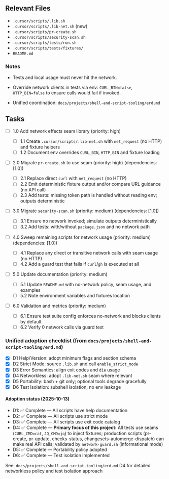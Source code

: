 ## Relevant Files

- `.cursor/scripts/.lib.sh`
- `.cursor/scripts/.lib-net.sh` (new)
- `.cursor/scripts/pr-create.sh`
- `.cursor/scripts/security-scan.sh`
- `.cursor/scripts/tests/run.sh`
- `.cursor/scripts/tests/fixtures/`
- `README.md`

### Notes

- Tests and local usage must never hit the network.
- Override network clients in tests via env: `CURL_BIN=false`, `HTTP_BIN=false` to ensure calls would fail if invoked.

- Unified coordination: `docs/projects/shell-and-script-tooling/erd.md`

## Tasks

- [ ] 1.0 Add network effects seam library (priority: high)

  - [ ] 1.1 Create `.cursor/scripts/.lib-net.sh` with `net_request` (no HTTP) and fixture helpers
  - [ ] 1.2 Document env overrides `CURL_BIN`, `HTTP_BIN` and fixture loading

- [ ] 2.0 Migrate `pr-create.sh` to use seam (priority: high) (dependencies: [1.0])

  - [ ] 2.1 Replace direct `curl` with `net_request` (no HTTP)
  - [ ] 2.2 Emit deterministic fixture output and/or compare URL guidance (no API call)
  - [ ] 2.3 Add tests: missing token path is handled without reading env; outputs deterministic

- [ ] 3.0 Migrate `security-scan.sh` (priority: medium) (dependencies: [1.0])

  - [ ] 3.1 Ensure no network invoked; simulate outputs deterministically
  - [ ] 3.2 Add tests: with/without `package.json` and no network path

- [ ] 4.0 Sweep remaining scripts for network usage (priority: medium) (dependencies: [1.0])

  - [ ] 4.1 Replace any direct or transitive network calls with seam usage (no HTTP)
  - [ ] 4.2 Add a guard test that fails if `curl`/`gh` is executed at all

- [ ] 5.0 Update documentation (priority: medium)

  - [ ] 5.1 Update `README.md` with no-network policy, seam usage, and examples
  - [ ] 5.2 Note environment variables and fixtures location

- [ ] 6.0 Validation and metrics (priority: medium)
  - [ ] 6.1 Ensure test suite config enforces no-network and blocks clients by default
  - [ ] 6.2 Verify 0 network calls via guard test

### Unified adoption checklist (from `docs/projects/shell-and-script-tooling/erd.md`)

- [x] D1 Help/Version: adopt minimum flags and section schema
- [x] D2 Strict Mode: source `.lib.sh` and call `enable_strict_mode`
- [x] D3 Error Semantics: align exit codes and `die` usage
- [x] D4 Networkless: adopt `.lib-net.sh` seam where relevant
- [x] D5 Portability: bash + git only; optional tools degrade gracefully
- [x] D6 Test Isolation: subshell isolation, no env leakage

#### Adoption status (2025-10-13)

- D1: ✅ Complete — All scripts have help documentation
- D2: ✅ Complete — All scripts use strict mode
- D3: ✅ Complete — All scripts use exit code catalog
- D4: ✅ Complete — **Primary focus of this project:** All tests use seams (`CURL_CMD=cat`, `JQ_CMD=jq`) to inject fixtures; production scripts (pr-create, pr-update, checks-status, changesets-automerge-dispatch) can make real API calls; validated by `network-guard.sh` (informational mode)
- D5: ✅ Complete — Portability policy adopted
- D6: ✅ Complete — Test isolation implemented

See: `docs/projects/shell-and-script-tooling/erd.md` D4 for detailed networkless policy and test isolation approach
